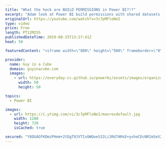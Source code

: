 ```yaml
---
title: "What the heck are BUILD PERMISSIONS in Power BI?!?"
excerpt: "Adam look at Power BI build permissions with shared datasets. Taking the mystery out of how you can interact with datasets and know what to do if you can't use it. This also looks at how Power BI free users can use shared datasets with Power BI Premium.  ******** LET'S CONNECT! ********  -- http://twitter.com/guyinacube"
originalUrl: https://youtube.com/watch?v=3c7pMFloNeI
type: video
price: Free
length: PT12M25S
publishedDateTime: 2019-08-25T13:27:41Z
heat: 50

featuredContent: "<iframe width=\"800\" height=\"500\" frameborder=\"0\" src=\"https://www.youtube.com/embed/3c7pMFloNeI\" allow=\"accelerometer; autoplay; encrypted-media; gyroscope; picture-in-picture\" allowfullscreen></iframe>"

provider:
  name: Guy in a Cube
  domain: guyinacube.com
  images:
    - url: https://everyday-cc.github.io/powerbi/assets/images/organizations/guyinacube.com-50x50.jpg
      width: 50
      height: 50

topics:
  - Power BI

images:
  - url: https://i.ytimg.com/vi/3c7pMFloNeI/maxresdefault.jpg
    width: 1280
    height: 720
    isCached: true

secured: "Y8OUAOfKDmzPHem+2tDgT9JVTIxUWQoeS32Li3Rd7AMsE+yvheCDcNRImSeV2XVP89/hz3SfOW+ycvyVOExhjriSwueW9qF21WuTQUcm1Vr6rcfLn3AbAkqKIDfWditw2k13hYU0lwr3bTuQuvk1MJ0Kf7hrCwGytvHnVRvJMHJGokOasn4bh77DvI16Y376b9LOwKeBkmuyetJ4o6iy+sf61RJzrU4vTFsE6B1CyoEYiOY6Wk899puM8dUNSb4oS82uGlup/ZS6r7jhO9+agKGtIy3ZAcird2w1K6VrO6p3xs2C2yFF+M6xlpHv38au+E+vY1NNjg8vqn3sUmmt/pNuH/rFNi6uOXKN+ZsURNmfdcBJkFMUNbshApI0HYnrnEUdlNmpyTgjyWMb2+krxk12xNbFW8nW26g0yT3DKEI=;O5leVoCzwKFg3a6oBGTTNA=="
---
```


